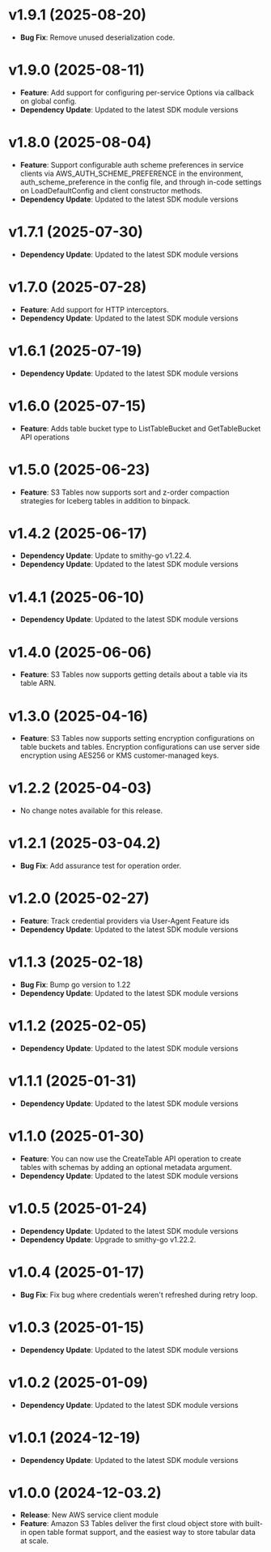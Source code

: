 # v1.9.1 (2025-08-20)

* **Bug Fix**: Remove unused deserialization code.

# v1.9.0 (2025-08-11)

* **Feature**: Add support for configuring per-service Options via callback on global config.
* **Dependency Update**: Updated to the latest SDK module versions

# v1.8.0 (2025-08-04)

* **Feature**: Support configurable auth scheme preferences in service clients via AWS_AUTH_SCHEME_PREFERENCE in the environment, auth_scheme_preference in the config file, and through in-code settings on LoadDefaultConfig and client constructor methods.
* **Dependency Update**: Updated to the latest SDK module versions

# v1.7.1 (2025-07-30)

* **Dependency Update**: Updated to the latest SDK module versions

# v1.7.0 (2025-07-28)

* **Feature**: Add support for HTTP interceptors.
* **Dependency Update**: Updated to the latest SDK module versions

# v1.6.1 (2025-07-19)

* **Dependency Update**: Updated to the latest SDK module versions

# v1.6.0 (2025-07-15)

* **Feature**: Adds table bucket type to ListTableBucket and GetTableBucket API operations

# v1.5.0 (2025-06-23)

* **Feature**: S3 Tables now supports sort and z-order compaction strategies for Iceberg tables in addition to binpack.

# v1.4.2 (2025-06-17)

* **Dependency Update**: Update to smithy-go v1.22.4.
* **Dependency Update**: Updated to the latest SDK module versions

# v1.4.1 (2025-06-10)

* **Dependency Update**: Updated to the latest SDK module versions

# v1.4.0 (2025-06-06)

* **Feature**: S3 Tables now supports getting details about a table via its table ARN.

# v1.3.0 (2025-04-16)

* **Feature**: S3 Tables now supports setting encryption configurations on table buckets and tables. Encryption configurations can use server side encryption using AES256 or KMS customer-managed keys.

# v1.2.2 (2025-04-03)

* No change notes available for this release.

# v1.2.1 (2025-03-04.2)

* **Bug Fix**: Add assurance test for operation order.

# v1.2.0 (2025-02-27)

* **Feature**: Track credential providers via User-Agent Feature ids
* **Dependency Update**: Updated to the latest SDK module versions

# v1.1.3 (2025-02-18)

* **Bug Fix**: Bump go version to 1.22
* **Dependency Update**: Updated to the latest SDK module versions

# v1.1.2 (2025-02-05)

* **Dependency Update**: Updated to the latest SDK module versions

# v1.1.1 (2025-01-31)

* **Dependency Update**: Updated to the latest SDK module versions

# v1.1.0 (2025-01-30)

* **Feature**: You can now use the CreateTable API operation to create tables with schemas by adding an optional metadata argument.
* **Dependency Update**: Updated to the latest SDK module versions

# v1.0.5 (2025-01-24)

* **Dependency Update**: Updated to the latest SDK module versions
* **Dependency Update**: Upgrade to smithy-go v1.22.2.

# v1.0.4 (2025-01-17)

* **Bug Fix**: Fix bug where credentials weren't refreshed during retry loop.

# v1.0.3 (2025-01-15)

* **Dependency Update**: Updated to the latest SDK module versions

# v1.0.2 (2025-01-09)

* **Dependency Update**: Updated to the latest SDK module versions

# v1.0.1 (2024-12-19)

* **Dependency Update**: Updated to the latest SDK module versions

# v1.0.0 (2024-12-03.2)

* **Release**: New AWS service client module
* **Feature**: Amazon S3 Tables deliver the first cloud object store with built-in open table format support, and the easiest way to store tabular data at scale.

